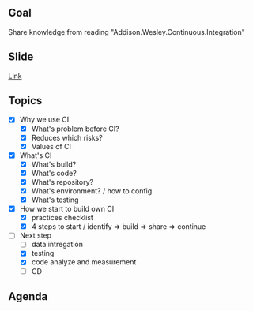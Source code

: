 ## Goal
Share knowledge from reading "Addison.Wesley.Continuous.Integration"

## Slide

[Link](https://docs.google.com/presentation/d/1WFv9XRIxruBK8UHdAVQ8hrz9pMWSn9D8-EEpgYPQZAE/edit?usp=sharing)

## Topics

- [x] Why we use CI
    - [x] What's problem before CI?
    - [x] Reduces which risks?
    - [x] Values of CI
- [x] What's CI
    - [x] What's build? 
    - [x] What's code?
    - [x] What's repository?
    - [x] What's environment? / how to config
    - [x] What's testing
- [x] How we start to build own CI
    - [x] practices checklist
    - [x] 4 steps to start / identify => build => share => continue
- [ ] Next step
    - [ ] data intregation
    - [x] testing
    - [x] code analyze and measurement
    - [ ] CD

## Agenda